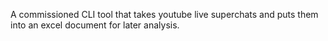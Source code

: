 A commissioned CLI tool that takes youtube live superchats and puts them into an excel document for later analysis.
